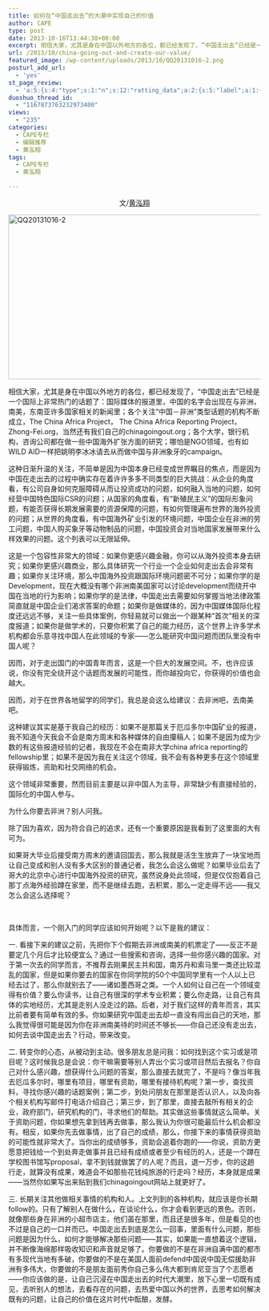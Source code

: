 ```yaml
---
title: 如何在“中国走出去”的大潮中实现自己的价值
author: CAPE
type: post
date: 2013-10-16T13:44:38+00:00
excerpt: 相信大家，尤其是身在中国以外地方的各位，都已经发现了，“中国走出去”已经是一个国际上非常热门的话题了：国际媒体的报道里，中国的名字会出现在与非洲，南美，东南亚许多国家相关的新闻里；各个关注“中国－非洲”类型话题的机构不断成立，The China Africa Project， The China Africa Reporting Project，Zhong-Fei.org，当然还有我们自己的chinagoingout.org.
url: /2013/10/china-going-out-and-create-our-value/
featured_image: /wp-content/uploads/2013/10/QQ20131016-2.png
posturl_add_url:
  - 'yes'
st_page_review:
  - 'a:5:{s:4:"type";s:1:"n";s:12:"ratting_data";a:2:{s:5:"label";a:1:{i:0;s:0:"";}s:5:"score";a:1:{i:0;s:1:"0";}}s:7:"postion";s:2:"tl";s:5:"title";s:0:"";s:11:"score_label";s:0:"";}'
duoshuo_thread_id:
  - "1167873763232973400"
views:
  - "235"
categories:
  - CAPE专栏
  - 编辑推荐
  - 黄泓翔
tags:
  - CAPE专栏
  - 黄泓翔

---
```

<p style="text-align: center;">
  文/<a href="http://weibo.com/u/1747478474" target="_blank">黄泓翔</a>
</p>

<img class="alignnone size-full wp-image-7775" alt="QQ20131016-2" src="http://hicape.com/wp-content/uploads/2013/10/QQ20131016-2.png" width="601" height="329" srcset="http://hicape.com/wp-content/uploads/2013/10/QQ20131016-2.png 601w, http://hicape.com/wp-content/uploads/2013/10/QQ20131016-2-300x164.png 300w" sizes="(max-width: 601px) 100vw, 601px" /> 

相信大家，尤其是身在中国以外地方的各位，都已经发现了，“中国走出去”已经是一个国际上非常热门的话题了：国际媒体的报道里，中国的名字会出现在与非洲，南美，东南亚许多国家相关的新闻里；各个关注“中国－非洲”类型话题的机构不断成立，The China Africa Project， The China Africa Reporting Project，Zhong-Fei.org，当然还有我们自己的chinagoingout.org；各个大学，银行机构，咨询公司都在做一些中国海外扩张方面的研究；哪怕是NGO领域，也有如WILD AID一样把姚明李冰冰请去从而做中国与非洲象牙的campaign。

这种日渐升温的关注，不简单是因为中国本身已经变成世界瞩目的焦点，而是因为中国在走出去的过程中确实存在着许许多多不同类型的巨大挑战：从企业的角度看，有公司自身如何克服障碍从而让投资成功的问题，如何融入当地的问题，如何经营中国特色国际CSR的问题；从国家的角度看，有“新殖民主义”的国际形象问题，有能否获得长期发展需要的资源保障的问题，有如何管理遍布世界的海外投资的问题；从世界的角度看，有中国海外矿业引发的环境问题，中国企业在非洲的劳工问题，中国人购买象牙等动物制品的问题，中国投资会对当地国家发展带来什么样效果的问题。这个列表可以无限延伸。

这是一个包容性非常大的领域：如果你更感兴趣金融，你可以从海外投资本身去研究；如果你更感兴趣商业，那么具体研究一个行业一个企业如何走出去会非常有趣；如果你关注环境，那么中国海外投资跟国际环境问题密不可分；如果你学的是Development，现在大概没有哪个非洲南美国家可以讨论development而绕开中国在当地的行为影响；如果你学的是法律，中国走出去需要如何掌握当地法律政策简直就是中国企业们渴求答案的命题；如果你是做媒体的，因为中国媒体国际化程度还远远不够，关注一些具体案例，你轻易就可以做出一个跟某种“首次”相关的深度报道；如果你是做学术的，只要你积累了自己的能力经历，这个世界上许多学术机构都会乐意寻找中国人在此领域的专家——怎么能研究中国问题而团队里没有中国人呢？

因而，对于走出国门的中国青年而言，这是一个巨大的发展空间。不，也许应该说，你没有完全绕开这个话题而发展的可能性，而你越投向它，你获得的价值也会越大。

因而，对于在世界各地留学的同学们，我总是会这么给建议：去非洲吧，去南美吧。

这种建议其实是基于我自己的经历：如果不是那篇关于厄瓜多尔中国矿业的报道，我不知道今天我会不会是南方周末和各种媒体的自由攥稿人；如果不是因为成为少数的有这些报道经验的记者，我现在不会在南非大学china africa reporting的fellowship里；如果不是因为我在关注这个领域，我不会有各种更多在这个领域里获得锻炼，资助和社交网络的机会。

这个领域非常重要，然而目前主要是以非中国人为主导，非常缺少有直接经验的，国际化的中国人参与。

为什么你要去非洲？别人问我。

除了因为喜欢，因为符合自己的追求，还有一个重要原因是我看到了这里面的大有可为。

如果哥大毕业后接受南方周末的邀请回国去，那么我就是活生生放弃了一块宝地而让自己变成和别人没有多大区别的普通记者，我怎么会这么做呢？如果毕业后去了哥大的北京中心进行中国海外投资的研究，虽然说身处此领域，但是仅仅抱着自己那丁点海外经验蹲在家里，而不是继续去跑，去积累，那么一定走得不远——我又怎么会这么选择呢？

&nbsp;

具体而言，一个刚入门的同学应该如何开始呢？以下是我的建议：

一. 看接下来的建议之前，先把你下个假期去非洲或南美的机票定了——反正不是要定几个月后才比较便宜么？通过一些搜索和咨询，选择一些你感兴趣的国家。对于第一次去的同学而言，不推荐去刚果民主共和国，南苏丹和索马里一类还比较混乱的国家，但是如果你要去的国家在你同学院的50个中国同学里有一个人以上已经去过了，那么你就别去了——诸如墨西哥之类。一个人如何让自己在一个领域变得有价值？要么你读书，让自己有很深的学术专业积累；要么你走路，让自己有具体的实地经历，尤其是走别人没走过的路。后者，对于我们这样的青年而言，其实比前者要有简单有效的多。你如果研究中国走出去却一直没有闯出自己的天地，那么我觉得很可能是因为你在非洲南美待的时间还不够长——你自己还没有走出去，如何去谈中国走出去？行动，带来改变。

二. 转变你的心态，从被动到主动。很多朋友总是问我：如何找到这个实习或是项目呢？这时候我总是会说：你干嘛需要等别人弄出个实习或项目然后去报名？你自己对什么感兴趣，想获得什么问题的答案，那么直接去就完了，不是吗？像当年我去厄瓜多尔时，哪里有项目，哪里有资助，哪里有接待机构呢？第一步，查找资料，寻找你感兴趣的话题案例；第二步，到处问朋友在那里是否认识人，以及向各个相关机构写邮件打电话介绍自己；第三步，到了那里，直接去敲所有相关的企业，政府部门，研究机构的门，寻求他们的帮助。其实做这些事情就这么简单。关于资助问题，你如果想先拿到钱再去做事，那么我认为你很可能最后什么机会都没有。相反，如果你先去做事情，出了自己的成绩，那么，你接下来的事情获得资助的可能性就非常大了。当你出的成绩够多，资助会追着你跑的——你说，资助方更愿意把钱给一个到处奔走做事并且已经有成绩或者至少有经历的人，还是一个蹲在学校图书馆写proposal，拿不到钱就做罢了的人呢？而且，退一万步，你的这趟行走，就算没有成果，难道会不如那些花钱纯旅游的行走吗？经历，本身就是成果——当然你如果写出来贴到我们chinagoingout网站上就更好了。

三. 长期关注其他做相关事情的机构和人。上文列到的各种机构，就应该是你长期follow的。只有了解别人在做什么，在谈论什么，你才会看到更远的景色。否则，就像那些身在非洲的小超市店主，他们虽在那里，而且还是很多年，但是看见的也不过是自己的一口井而已。中国走出去到底是怎么一回事，里面有什么问题，那些问题是因为什么，如何才能够解决那些问题——其实，如果能一直想着这个逻辑，并不断像海绵那样吸收知识和声音就足够了。你要做的不是在非洲自满中国的都市有多现代当地有多破，你要做的不是在美国人面前defend中国说中国无偿援助非洲有多伟大，你要做的不是朋友面前秀你自己多么伟大都到肯尼亚当了个志愿者——你应该做的是，让自己沉浸在中国走出去的时代大潮里，放下心里一切既有成见，去听别人的想法，去看存在的问题，去热爱中国以外的世界，去思考如何解决既有的问题，让自己的价值在这片时代中酝酿，发酵。

&nbsp;